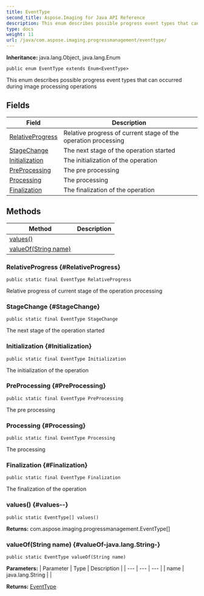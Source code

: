 ```yaml
---
title: EventType
second_title: Aspose.Imaging for Java API Reference
description: This enum describes possible progress event types that can occurred during image processing operations
type: docs
weight: 11
url: /java/com.aspose.imaging.progressmanagement/eventtype/
---
```

**Inheritance:**
java.lang.Object, java.lang.Enum
```
public enum EventType extends Enum<EventType>
```

This enum describes possible progress event types that can occurred during image processing operations
## Fields

| Field | Description |
| --- | --- |
| [RelativeProgress](#RelativeProgress) | Relative progress of current stage of the operation processing |
| [StageChange](#StageChange) | The next stage of the operation started |
| [Initialization](#Initialization) | The initialization of the operation |
| [PreProcessing](#PreProcessing) | The pre processing |
| [Processing](#Processing) | The processing |
| [Finalization](#Finalization) | The finalization of the operation |
## Methods

| Method | Description |
| --- | --- |
| [values()](#values--) |  |
| [valueOf(String name)](#valueOf-java.lang.String-) |  |
### RelativeProgress {#RelativeProgress}
```
public static final EventType RelativeProgress
```


Relative progress of current stage of the operation processing

### StageChange {#StageChange}
```
public static final EventType StageChange
```


The next stage of the operation started

### Initialization {#Initialization}
```
public static final EventType Initialization
```


The initialization of the operation

### PreProcessing {#PreProcessing}
```
public static final EventType PreProcessing
```


The pre processing

### Processing {#Processing}
```
public static final EventType Processing
```


The processing

### Finalization {#Finalization}
```
public static final EventType Finalization
```


The finalization of the operation

### values() {#values--}
```
public static EventType[] values()
```




**Returns:**
com.aspose.imaging.progressmanagement.EventType[]
### valueOf(String name) {#valueOf-java.lang.String-}
```
public static EventType valueOf(String name)
```




**Parameters:**
| Parameter | Type | Description |
| --- | --- | --- |
| name | java.lang.String |  |

**Returns:**
[EventType](../../com.aspose.imaging.progressmanagement/eventtype)
